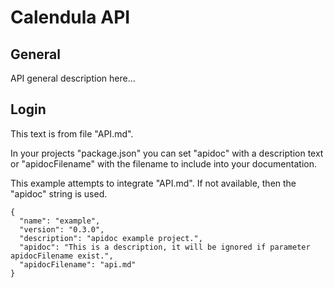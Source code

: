 # Calendula API

## General

API general description here...


## Login

This text is from file "API.md".

In your projects "package.json" you can set "apidoc" with a description text or "apidocFilename" with the filename to include into your documentation.

This example attempts to integrate "API.md". If not available, then the "apidoc" string is used.

    {
      "name": "example",
      "version": "0.3.0",
      "description": "apidoc example project.",
      "apidoc": "This is a description, it will be ignored if parameter apidocFilename exist.",
      "apidocFilename": "api.md"
    }

